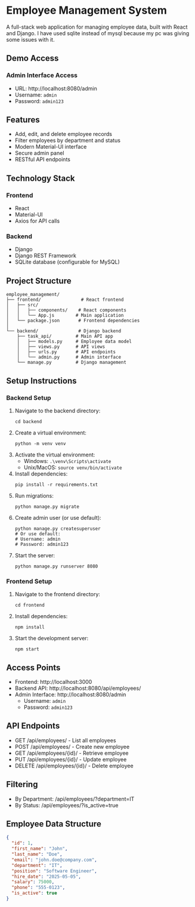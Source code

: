 # Employee Management System

A full-stack web application for managing employee data, built with React and Django. I have used sqlite instead of mysql because my pc was giving some issues with it.

## Demo Access

### Admin Interface Access
- URL: http://localhost:8080/admin
- Username: `admin`
- Password: `admin123`

## Features

- Add, edit, and delete employee records
- Filter employees by department and status
- Modern Material-UI interface
- Secure admin panel
- RESTful API endpoints

## Technology Stack

### Frontend
- React
- Material-UI
- Axios for API calls

### Backend
- Django
- Django REST Framework
- SQLite database (configurable for MySQL)

## Project Structure
```
employee_management/
├── frontend/               # React frontend
│   ├── src/
│   │   ├── components/    # React components
│   │   └── App.js        # Main application
│   └── package.json       # Frontend dependencies
│
└── backend/               # Django backend
    ├── task_api/         # Main API app
    │   ├── models.py     # Employee data model
    │   ├── views.py      # API views
    │   ├── urls.py       # API endpoints
    │   └── admin.py      # Admin interface
    └── manage.py         # Django management
```

## Setup Instructions

### Backend Setup
1. Navigate to the backend directory:
   ```
   cd backend
   ```
2. Create a virtual environment:
   ```
   python -m venv venv
   ```
3. Activate the virtual environment:
   - Windows: `.\venv\Scripts\activate`
   - Unix/MacOS: `source venv/bin/activate`
4. Install dependencies:
   ```
   pip install -r requirements.txt
   ```
5. Run migrations:
   ```
   python manage.py migrate
   ```
6. Create admin user (or use default):
   ```
   python manage.py createsuperuser
   # Or use default:
   # Username: admin
   # Password: admin123
   ```
7. Start the server:
   ```
   python manage.py runserver 8080
   ```

### Frontend Setup
1. Navigate to the frontend directory:
   ```
   cd frontend
   ```
2. Install dependencies:
   ```
   npm install
   ```
3. Start the development server:
   ```
   npm start
   ```

## Access Points
- Frontend: http://localhost:3000
- Backend API: http://localhost:8080/api/employees/
- Admin Interface: http://localhost:8080/admin
  - Username: `admin`
  - Password: `admin123`

## API Endpoints
- GET /api/employees/ - List all employees
- POST /api/employees/ - Create new employee
- GET /api/employees/{id}/ - Retrieve employee
- PUT /api/employees/{id}/ - Update employee
- DELETE /api/employees/{id}/ - Delete employee

## Filtering
- By Department: /api/employees/?department=IT
- By Status: /api/employees/?is_active=true

## Employee Data Structure
```json
{
  "id": 1,
  "first_name": "John",
  "last_name": "Doe",
  "email": "john.doe@company.com",
  "department": "IT",
  "position": "Software Engineer",
  "hire_date": "2025-05-05",
  "salary": 75000,
  "phone": "555-0123",
  "is_active": true
}
